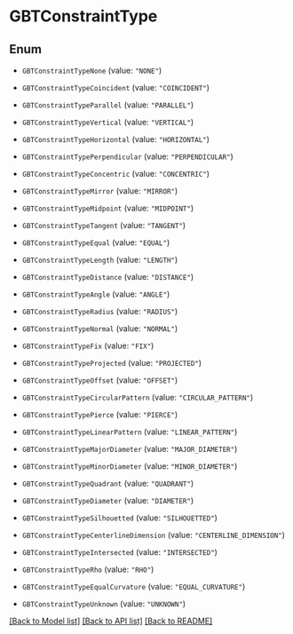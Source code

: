 # GBTConstraintType

## Enum


* `GBTConstraintTypeNone` (value: `"NONE"`)

* `GBTConstraintTypeCoincident` (value: `"COINCIDENT"`)

* `GBTConstraintTypeParallel` (value: `"PARALLEL"`)

* `GBTConstraintTypeVertical` (value: `"VERTICAL"`)

* `GBTConstraintTypeHorizontal` (value: `"HORIZONTAL"`)

* `GBTConstraintTypePerpendicular` (value: `"PERPENDICULAR"`)

* `GBTConstraintTypeConcentric` (value: `"CONCENTRIC"`)

* `GBTConstraintTypeMirror` (value: `"MIRROR"`)

* `GBTConstraintTypeMidpoint` (value: `"MIDPOINT"`)

* `GBTConstraintTypeTangent` (value: `"TANGENT"`)

* `GBTConstraintTypeEqual` (value: `"EQUAL"`)

* `GBTConstraintTypeLength` (value: `"LENGTH"`)

* `GBTConstraintTypeDistance` (value: `"DISTANCE"`)

* `GBTConstraintTypeAngle` (value: `"ANGLE"`)

* `GBTConstraintTypeRadius` (value: `"RADIUS"`)

* `GBTConstraintTypeNormal` (value: `"NORMAL"`)

* `GBTConstraintTypeFix` (value: `"FIX"`)

* `GBTConstraintTypeProjected` (value: `"PROJECTED"`)

* `GBTConstraintTypeOffset` (value: `"OFFSET"`)

* `GBTConstraintTypeCircularPattern` (value: `"CIRCULAR_PATTERN"`)

* `GBTConstraintTypePierce` (value: `"PIERCE"`)

* `GBTConstraintTypeLinearPattern` (value: `"LINEAR_PATTERN"`)

* `GBTConstraintTypeMajorDiameter` (value: `"MAJOR_DIAMETER"`)

* `GBTConstraintTypeMinorDiameter` (value: `"MINOR_DIAMETER"`)

* `GBTConstraintTypeQuadrant` (value: `"QUADRANT"`)

* `GBTConstraintTypeDiameter` (value: `"DIAMETER"`)

* `GBTConstraintTypeSilhouetted` (value: `"SILHOUETTED"`)

* `GBTConstraintTypeCenterlineDimension` (value: `"CENTERLINE_DIMENSION"`)

* `GBTConstraintTypeIntersected` (value: `"INTERSECTED"`)

* `GBTConstraintTypeRho` (value: `"RHO"`)

* `GBTConstraintTypeEqualCurvature` (value: `"EQUAL_CURVATURE"`)

* `GBTConstraintTypeUnknown` (value: `"UNKNOWN"`)


[[Back to Model list]](../README.md#documentation-for-models) [[Back to API list]](../README.md#documentation-for-api-endpoints) [[Back to README]](../README.md)


